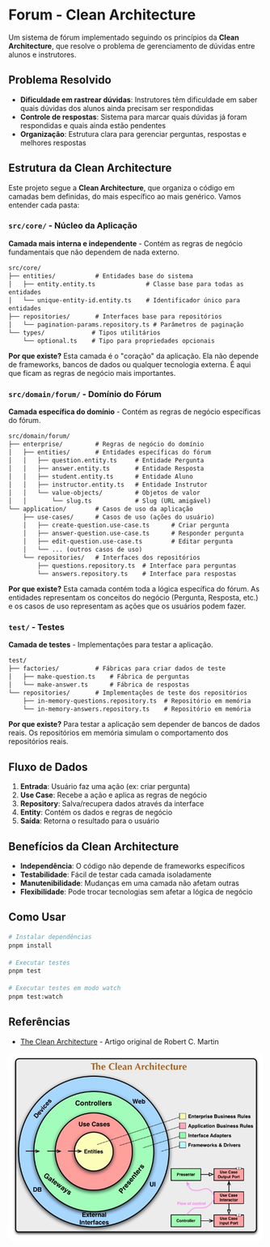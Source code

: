 # Forum - Clean Architecture

Um sistema de fórum implementado seguindo os princípios da **Clean Architecture**, que resolve o problema de gerenciamento de dúvidas entre alunos e instrutores.

## Problema Resolvido

- **Dificuldade em rastrear dúvidas**: Instrutores têm dificuldade em saber quais dúvidas dos alunos ainda precisam ser respondidas
- **Controle de respostas**: Sistema para marcar quais dúvidas já foram respondidas e quais ainda estão pendentes
- **Organização**: Estrutura clara para gerenciar perguntas, respostas e melhores respostas

## Estrutura da Clean Architecture

Este projeto segue a **Clean Architecture**, que organiza o código em camadas bem definidas, do mais específico ao mais genérico. Vamos entender cada pasta:

### `src/core/` - Núcleo da Aplicação

**Camada mais interna e independente** - Contém as regras de negócio fundamentais que não dependem de nada externo.

```text
src/core/
├── entities/           # Entidades base do sistema
│   ├── entity.entity.ts              # Classe base para todas as entidades
│   └── unique-entity-id.entity.ts    # Identificador único para entidades
├── repositories/       # Interfaces base para repositórios
│   └── pagination-params.repository.ts # Parâmetros de paginação
└── types/             # Tipos utilitários
    └── optional.ts    # Tipo para propriedades opcionais
```

**Por que existe?** Esta camada é o "coração" da aplicação. Ela não depende de frameworks, bancos de dados ou qualquer tecnologia externa. É aqui que ficam as regras de negócio mais importantes.

### `src/domain/forum/` - Domínio do Fórum

**Camada específica do domínio** - Contém as regras de negócio específicas do fórum.

```text
src/domain/forum/
├── enterprise/         # Regras de negócio do domínio
│   ├── entities/       # Entidades específicas do fórum
│   │   ├── question.entity.ts     # Entidade Pergunta
│   │   ├── answer.entity.ts       # Entidade Resposta
│   │   ├── student.entity.ts      # Entidade Aluno
│   │   ├── instructor.entity.ts   # Entidade Instrutor
│   │   └── value-objects/         # Objetos de valor
│   │       └── slug.ts            # Slug (URL amigável)
└── application/        # Casos de uso da aplicação
    ├── use-cases/      # Casos de uso (ações do usuário)
    │   ├── create-question.use-case.ts      # Criar pergunta
    │   ├── answer-question.use-case.ts      # Responder pergunta
    │   ├── edit-question.use-case.ts        # Editar pergunta
    │   └── ... (outros casos de uso)
    └── repositories/   # Interfaces dos repositórios
        ├── questions.repository.ts  # Interface para perguntas
        └── answers.repository.ts    # Interface para respostas
```

**Por que existe?** Esta camada contém toda a lógica específica do fórum. As entidades representam os conceitos do negócio (Pergunta, Resposta, etc.) e os casos de uso representam as ações que os usuários podem fazer.

### `test/` - Testes

**Camada de testes** - Implementações para testar a aplicação.

```text
test/
├── factories/          # Fábricas para criar dados de teste
│   ├── make-question.ts    # Fábrica de perguntas
│   └── make-answer.ts      # Fábrica de respostas
└── repositories/       # Implementações de teste dos repositórios
    ├── in-memory-questions.repository.ts  # Repositório em memória
    └── in-memory-answers.repository.ts    # Repositório em memória
```

**Por que existe?** Para testar a aplicação sem depender de bancos de dados reais. Os repositórios em memória simulam o comportamento dos repositórios reais.

## Fluxo de Dados

1. **Entrada**: Usuário faz uma ação (ex: criar pergunta)
2. **Use Case**: Recebe a ação e aplica as regras de negócio
3. **Repository**: Salva/recupera dados através da interface
4. **Entity**: Contém os dados e regras de negócio
5. **Saída**: Retorna o resultado para o usuário

## Benefícios da Clean Architecture

- **Independência**: O código não depende de frameworks específicos
- **Testabilidade**: Fácil de testar cada camada isoladamente
- **Manutenibilidade**: Mudanças em uma camada não afetam outras
- **Flexibilidade**: Pode trocar tecnologias sem afetar a lógica de negócio

## Como Usar

```bash
# Instalar dependências
pnpm install

# Executar testes
pnpm test

# Executar testes em modo watch
pnpm test:watch
```

## Referências

- [The Clean Architecture](https://blog.cleancoder.com/uncle-bob/2012/08/13/the-clean-architecture.html) - Artigo original de Robert C. Martin

![Clean Architecture](./docs/CleanArchitecture.jpg)
